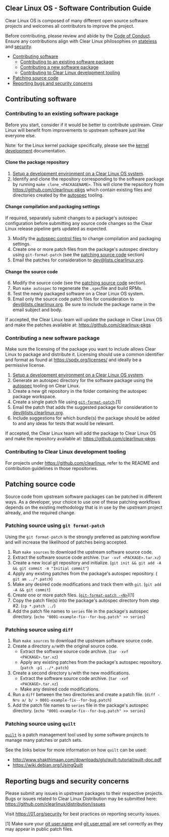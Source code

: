 

## Clear Linux OS - Software Contribution Guide

Clear Linux OS is composed of many different open source software projects and welcomes all contributors to improve the project.

Before contributing, please review and abide by the [Code of Conduct](https://01.org/blogs/2018/intel-covenant-code). Ensure any contributions align with Clear Linux philosophies on [stateless](https://clearlinux.org/features/stateless) and [security](https://docs.01.org/clearlinux/latest/guides/clear/security.html).

- [Contributing software](#contributing-software)
  * [Contributing to an existing software package](#contributing-to-an-existing-software-package)
  * [Contributing a new software package](#contributing-a-new-software-package)
  * [Contributing to Clear Linux development tooling](#contributing-to-clear-linux-development-tooling)
- [Patching source code](#patching-source-code)
- [Reporting bugs and security concerns](#reporting-bugs-and-security-concerns)

## Contributing software

### Contributing to an existing software package

Before you start, consider if it would be better to contribute upstream.
Clear Linux will benefit from improvements to upstream software just
like everyone else. 

Note: for the Linux kernel package specifically, please see the [kernel development](https://clearlinux.org/documentation/clear-linux/guides/maintenance/kernel-development) documentation.

#### Clone the package repository 
 1. [Setup a development environment on a Clear Linux OS system](https://clearlinux.org/documentation/clear-linux/guides/maintenance/autospec#setup-environment-to-build-source).
 2. Identify and clone the repository corresponding to the software package by running `make clone_<PACKAGENAME>`. This will clone the repsoitory from https://github.com/clearlinux-pkgs which contain existing files and directories created by the [autospec](https://clearlinux.org/documentation/clear-linux/concepts/autospec-about) tooling.
 
#### Change compilation and packaging settings
If required, separately submit changes to a package's autospec configuration before submitting any source code changes so the Clear Linux release pipeline gets updated as expected.

 3. Modify the [autospec control files](https://github.com/clearlinux/autospec#control-files) to change compilation and packaging settings. 
 4. Create one or more patch files from the package's autospec directory using `git-format-patch` (see the [patching source code](#patching-source-code) section)
 5.  Email the patches for consideration to [dev@lists.clearlinux.org](mailto:dev@lists.clearlinux.org). 


#### Change the source code
 6. Modify the source code (see the [patching source code](#patching-source-code) section). 
 7. Run `make autospec` to regenerate the `.spec`file and build RPMs.
 8. Test the newly packaged software on a Clear Linux OS system.
 10. Email only the source code patch files for consideration to [dev@lists.clearlinux.org](mailto:dev@lists.clearlinux.org). Be sure to include the package name in the email subject and body.

If accepted, the Clear Linux team will update the package in Clear Linux OS and make the patches available at: https://github.com/clearlinux-pkgs 


### Contributing a new software package

Make sure the licensing of the package you want to include allows Clear Linux to package and distribute it. Licensing should use a common identifier and format as found at https://spdx.org/licenses/ and ideally be a permissive license. 

 1. [Setup a development environment on a Clear Linux OS system](https://clearlinux.org/documentation/clear-linux/guides/maintenance/autospec#setup-environment-to-build-source).
 2. Generate an autospec directory for the software package using the [autospec](https://clearlinux.org/documentation/clear-linux/guides/maintenance/autospec#example-2-build-a-new-rpm) tooling on Clear Linux.
 3. Create a new git repository in the folder containing the autospec package workspace.
 4. Create a single patch file using [`git-format-patch`](https://git-scm.com/docs/git-format-patch).[1]
 5. Email the patch that adds the suggested package for consideration to [dev@lists.clearlinux.org](mailto:dev@lists.clearlinux.org).
 6. Include suggestions for which bundle(s) the package should be added to and any ideas for tests that would be relevant.

If accepted, the Clear Linux team will add the package to Clear Linux OS and make the repository available at: https://github.com/clearlinux-pkgs 


### Contributing to Clear Linux development tooling

For projects under https://github.com/clearlinux, refer to the README and contribution guidelines in those repositories. 


## Patching source code


Source code from upstream software packages can be patched in different ways. As a developer, your choice to use one of these patching workflows depends on the existing methodology that is in use by the upstream project already, and the required change.

### Patching source using `git format-patch`

Using the `git format-patch` is the strongly preferred as patching workflow and
will increase the likelihood of patches being accepted.

1.  Run `make sources` to download the upstream software source code.
2. Extract the software source code archive. (`tar -xvf <PACKAGE>.tar.xz`)
3. Create a new local git repository and initialize. (`git init && git add -A && git commit -m "Initial commit"`)
4. Apply any existing patches from the package's autospec repository. ( `git am ../*.patch`)
5. Make any desired code modifications and track them with `git`. (`git add -A && git commit`)
6. Create one or more patch files. ([`git-format-patch -<N>`](https://git-scm.com/docs/git-format-patch))[1]
7. Copy the patch file(s) into the  package's autospec directory from step #2. (`cp *.patch ../`)
8. Add the patch file names to `series` file in the package's autospec directory. (`echo "0001-example-fix--for-bug.patch" >> series`)


### Patching source using `diff`

1.  Run `make sources` to download the upstream software source code.
2. Create a directory `a/`with the original source code.
   - Extract the software source code archive. (`tar -xvf <PACKAGE>.tar.xz`)
   - Apply any existing patches from the package's autospec repository. (`patch -p1 ../*.patch`)
3. Create a second directory `b/`with the new modifications. 
    - Extract the software source code archive. (`tar -xvf <PACKAGE>.tar.xz`)
    - Make any desired code modifications.
4. Run a `diff` between the two directories and create a patch file. (`diff -Nru a/ b/ > 0001-example-fix--for-bug.patch`)
5. Add the patch file names to `series` file in the package's autospec directory. (`echo "0001-example-fix--for-bug.patch" >> series`)


### Patching source using `quilt`

[`quilt`](http://savannah.nongnu.org/projects/quilt) is a patch management tool used by some software projects to manage many patches or patch sets. 

See the links below for more information on how `quilt` can be used: 
- http://www.shakthimaan.com/downloads/glv/quilt-tutorial/quilt-doc.pdf 
- https://wiki.debian.org/UsingQuilt 


## Reporting bugs and security concerns

Please submit any issues in upstream packages to their respective projects.
Bugs or issues related to Clear Linux Distribution may be submitted here: https://github.com/clearlinux/distribution/issues 

Visit https://01.org/security for best practices on reporting security issues.



[1] Make sure your [git user.name](https://help.github.com/en/articles/setting-your-username-in-git) and [git user.email](https://help.github.com/en/articles/setting-your-commit-email-address-in-git) are set correctly as they may appear in public patch files.
